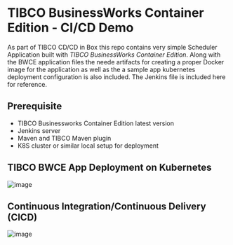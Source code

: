 # TIBCO BusinessWorks Container Edition - CI/CD Demo

As part of TIBCO CD/CD in Box this repo contains very simple Scheduler Application built with _TIBCO BusinessWorks Container Edition_. Along with the BWCE application files the neede artifacts for creating a proper Docker image for the application as well as the a sample app kubernetes deployment configuration is also included. The Jenkins file is included here for reference. 

## Prerequisite
- TIBCO Businessworks Container Edition latest version
- Jenkins server
- Maven and TIBCO Maven plugin
- K8S cluster or similar local setup for deployment

  
## TIBCO BWCE App Deployment on Kubernetes

![image](https://github.com/mpandav/cicd-demo/assets/38240734/4f1d4dfa-4e02-4d53-a287-2c4ccd847f4d)


## Continuous Integration/Continuous Delivery (CICD)

![image](https://github.com/mpandav/cicd-demo/assets/38240734/b020ccdc-9f4c-4643-b378-fba14a146693)


